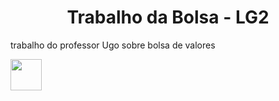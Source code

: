 <h1 align="center"> Trabalho da Bolsa - LG2 </h1>

trabalho do professor Ugo sobre bolsa de valores


<img src="https://dev.java/assets/images/java-logo-vert-blk.png" width="50px">

































































































